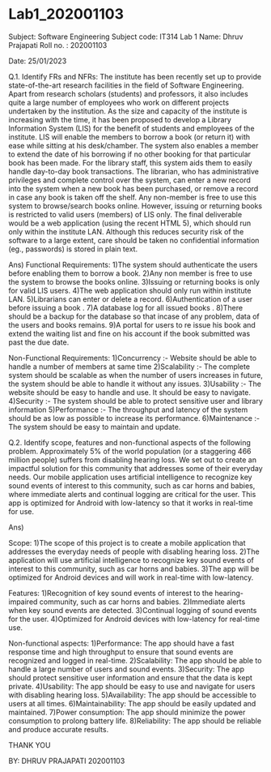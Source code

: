# Lab1_202001103



Subject: Software Engineering
Subject code: IT314
Lab 1
Name: Dhruv Prajapati
Roll no. : 202001103

Date: 25/01/2023


Q.1. Identify FRs and NFRs:
The institute has been recently set up to provide state-of-the-art research facilities in the
field of Software Engineering. Apart from research scholars (students) and professors, it also includes quite a large number of employees who work on different projects undertaken by the institution.
As the size and capacity of the institute is increasing with the time, it has been proposed to develop a Library Information System (LIS) for the benefit of students and employees of the institute. LIS will enable the members to borrow a book (or return it) with ease while sitting at his desk/chamber. The system also enables a member to extend the date of his borrowing if no other booking for that particular book has been made. For the library staff, this system aids them to easily handle day-to-day book transactions. The librarian, who has administrative privileges and complete control over the system, can enter a new record into the system when a new book has been purchased, or remove a record in case any book is taken off the shelf. Any non-member is free to use this system to browse/search books online. However, issuing or returning books is restricted to valid users (members) of LIS only. The final deliverable would be a web application (using the recent HTML 5), which should run only within the institute LAN. Although this reduces security risk of the software to a large extent, care should be taken no confidential information (eg., passwords) is stored in plain text.


Ans) 
Functional Requirements:
1)The system should authenticate the users before enabling them to borrow a book.
2)Any non member is free to use the system to browse the books online.
3)Issuing or returning books is only for valid LIS users.
4)The web application should only run within institute LAN.
5)Librarians can enter or delete a record.
6)Authentication of a user before issuing a book .
7)A database log for all issued books .
8)There should be a backup for the database so that incase of any problem, data of the users and books remains.
9)A portal for users to re issue his book and extend the waiting list and fine on his account if the book submitted was past the due date.






Non-Functional Requirements:
1)Concurrency :- Website should be able to handle a number of members at same time
2)Scalability :- The complete system should be scalable as when the number of users increases in future, the system should be able to handle it without any issues.
3)Usability :- The website should be easy to handle and use. It should be easy to navigate.
4)Security :- The system should be able to protect sensitive user and library information
5)Performance :- The throughput and latency of the system should be as low  as possible to increase its performance.
6)Maintenance :- The system should be easy to maintain and update.






Q.2. Identify scope, features and non-functional aspects of the following problem.
Approximately 5% of the world population (or a staggering 466 million people) suffers from disabling hearing loss. We set out to create an impactful solution for this community that addresses some of their everyday needs. Our mobile application uses artificial intelligence to recognize key sound events of interest to this community, such as car horns and babies, where immediate alerts and continual logging are critical for the user. This app is optimized for Android with low-latency so that it works in real-time for use.

Ans)

Scope:
1)The scope of this project is to create a mobile application that addresses the everyday needs of people with disabling hearing loss.
2)The application will use artificial intelligence to recognize key sound events of interest to this community, such as car horns and babies.
3)The app will be optimized for Android devices and will work in real-time with low-latency.

Features:
1)Recognition of key sound events of interest to the hearing-impaired community, such as car horns and babies.
2)Immediate alerts when key sound events are detected.
3)Continual logging of sound events for the user.
4)Optimized for Android devices with low-latency for real-time use.

Non-functional aspects:
1)Performance: The app should have a fast response time and high throughput to ensure that sound events are recognized and logged in real-time.
2)Scalability: The app should be able to handle a large number of users and sound events.
3)Security: The app should protect sensitive user information and ensure that the data is kept private.
4)Usability: The app should be easy to use and navigate for users with disabling hearing loss.
5)Availability: The app should be accessible to users at all times.
6)Maintainability: The app should be easily updated and maintained.
7)Power consumption: The app should minimize the power consumption to prolong battery life.
8)Reliability: The app should be reliable and produce accurate results.




THANK YOU

BY: DHRUV PRAJAPATI
202001103
